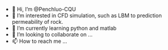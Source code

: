 - 👋 Hi, I’m @Penchluo-CQU
- 👀 I’m interested in CFD simulation, such as LBM to prediction permeability of rock.
- 🌱 I’m currently learning python and matlab
- 💞️ I’m looking to collaborate on ...
- 📫 How to reach me ...

<!---
Penchluo-CQU/Penchluo-CQU is a ✨ special ✨ repository because its `README.md` (this file) appears on your GitHub profile.
You can click the Preview link to take a look at your changes.
--->
